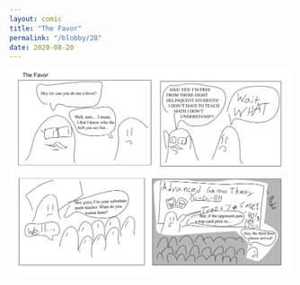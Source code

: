 ```yaml
---
layout: comic
title: "The Favor"
permalink: "/blobby/28"
date: 2020-08-20
---
```

<img src="/comicsimages/08-20-20-The-Favor.svg"/>